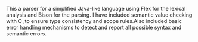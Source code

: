 This a parser for a simplified Java-like language using Flex for the  lexical analysis and Bison for the parsing.
I have included semantic value checking with C ,to ensure type consistency and scope rules.Also included basic error handling mechanisms to  detect and report all possible syntax and semantic errors.
